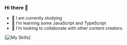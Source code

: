 ### Hi there 👋

- 🔭 I am currently studying
- 🌱 I'm learning some JavaScript and TypeScript
- 👯 I'm looking to collaborate with other content creators

[![My Skills](https://skillicons.dev/icons?i=js,html,css)]
